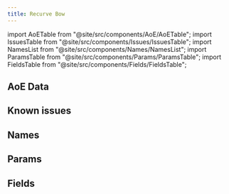 ```yaml
---
title: Recurve Bow
---
```


import AoETable from "@site/src/components/AoE/AoETable";
import IssuesTable from "@site/src/components/Issues/IssuesTable";
import NamesList from "@site/src/components/Names/NamesList";
import ParamsTable from "@site/src/components/Params/ParamsTable";
import FieldsTable from "@site/src/components/Fields/FieldsTable";

## AoE Data

<AoETable item_key="recurvebow" data_src="weapon" />

## Known issues

<IssuesTable item_key="recurvebow" data_src="weapon" />

## Names

<NamesList item_key="recurvebow" data_src="weapon" />

## Params

<ParamsTable item_key="recurvebow" data_src="weapon" />

## Fields

<FieldsTable item_key="recurvebow" data_src="weapon" />
